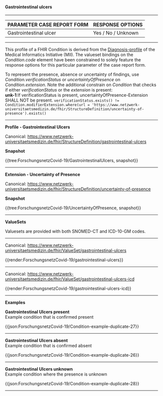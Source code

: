 #### Gastrointestinal ulcers

---

| PARAMETER CASE REPORT FORM | RESPONSE OPTIONS |
|--------------|-----------|
| Gastrointestinal ulcer | Yes / No / Unknown | 

---

This profile of a FHIR Condition is derived from the [Diagnosis-profile](https://simplifier.net/medizininformatikinitiative-moduldiagnosen/diagnose-duplicate-3) of the Medical Informatics Initiative (MII). The valueset bindings on the *Condition.code* element have been constrained to solely feature the response options for this particular parameter of the case report form. 

To represent the presence, absence or uncertainty of findings, use *Condition.verificationStatus* or *uncertaintyOfPresence* on *Condition.extension*. Note the additional constrain on *Condition* that checks if either *verificationStatus* or the *extension* is present:
<br> 
**unk-1**:If verificationStatus is present, uncertaintyOfPresence-Extension SHALL NOT be present.
`verificationStatus.exists() != Condition.modifierExtension.where(url = 'https://www.netzwerk-universitaetsmedizin.de/fhir/StructureDefinition/uncertainty-of-presence').exists()`

---

**Profile - Gastrointestinal Ulcers**

Canonical: https://www.netzwerk-universitaetsmedizin.de/fhir/StructureDefinition/gastrointestinal-ulcers

**Snapshot**

{{tree:ForschungsnetzCovid-19/GastrointestinalUlcers, snapshot}}

---

**Extension - Uncertainty of Presence**

Canonical: https://www.netzwerk-universitaetsmedizin.de/fhir/StructureDefinition/uncertainty-of-presence

**Snapshot**

{{tree:ForschungsnetzCovid-19/UncertaintyOfPresence, snapshot}}

---

**ValueSets**

Valuesets are provided with both SNOMED-CT and ICD-10-GM codes.

---

Canonical: https://www.netzwerk-universitaetsmedizin.de/fhir/ValueSet/gastrointestinal-ulcers

{{render:ForschungsnetzCovid-19/gastrointestinal-ulcers}}

---

Canonical: https://www.netzwerk-universitaetsmedizin.de/fhir/ValueSet/gastrointestinal-ulcers-icd

{{render:ForschungsnetzCovid-19/gastrointestinal-ulcers-icd}}

---

**Examples**

**Gastrointestinal Ulcers present**
<br>
Example condition that is confirmed present 

{{json:ForschungsnetzCovid-19/Condition-example-duplicate-27}} 

---

**Gastrointestinal Ulcers absent**
<br>
Example condition that is confirmed absent

{{json:ForschungsnetzCovid-19/Condition-example-duplicate-26}} 

---

**Gastrointestinal Ulcers unknown**
<br>
Example condition where the presence is unknown

{{json:ForschungsnetzCovid-19/Condition-example-duplicate-28}} 

---